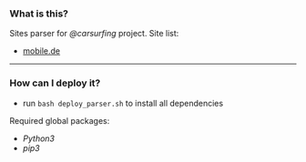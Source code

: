 ### What is this?   
Sites parser for *@carsurfing* project.
Site list:
 * [mobile.de](https://www.mobile.de/)

***

### How can I deploy it?

 * run `bash deploy_parser.sh` to install all dependencies

 <!-- * run `yarn` to install all *NodeJS* dependencies
 * run `yarn dev` to run telegram bot server -->

Required global packages:
 * *Python3*
 * *pip3*
    
<!-- ***

### Docs -->
